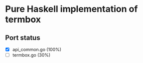 
# Pure Haskell implementation of termbox

## Port status
- [X] api_common.go (100%)
- [ ] termbox.go (30%)
